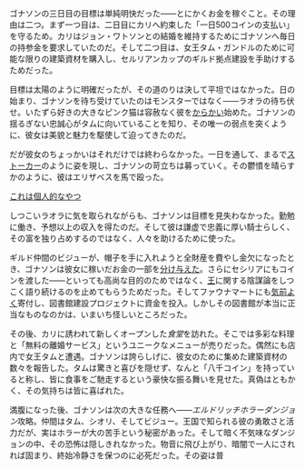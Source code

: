 <!-- title: ゴナソン・G -->
<!-- status: 生存 -->

ゴナソンの三日目の目標は単純明快だった――とにかくお金を稼ぐこと。その理由は二つ。まず一つ目は、二日目にカリへ約束した「一日500コインの支払い」を守るため。カリはジョン・ワトソンとの結婚を維持するためにゴナソンへ毎日の持参金を要求していたのだ。そして二つ目は、女王タム・ガンドルのために可能な限りの建築資材を購入し、セルリアンカップのギルド拠点建設を手助けするためだった。

目標は太陽のように明確だったが、その道のりは決して平坦ではなかった。日の始まり、ゴナソンを待ち受けていたのはモンスターではなく――ラオラの待ち伏せ。いたずら好きの大きなピンク猫は容赦なく彼を[からかい](https://www.youtube.com/live/6exWVCmzA9I?feature=shared&t=1395)始めた。ゴナソンの揺るぎない忠誠心がタムに向いていることを知り、その唯一の弱点を突くように、彼女は美貌と魅力を駆使して迫ってきたのだ。

だが彼女のちょっかいはそれだけでは終わらなかった。一日を通して、まるで[ストーカー](https://www.youtube.com/live/6exWVCmzA9I?feature=shared&t=2160)のように姿を現し、ゴナソンの苛立ちは募っていく。その鬱憤を晴らすかのように、彼はエリザベスを馬で殴った。

[これは個人的なやつ](#embed:https://www.youtube.com/live/6exWVCmzA9I?t=1799)

しつこいラオラに気を取られながらも、ゴナソンは目標を見失わなかった。勤勉に働き、予想以上の収入を得たのだ。そして彼は謙虚で忠義に厚い騎士らしく、その富を独り占めするのではなく、人々を助けるために使った。

ギルド仲間のビジューが、帽子を手に入れようと全財産を費やし金欠になったとき、ゴナソンは彼女に稼いだお金の一部を[分け与えた](https://www.youtube.com/live/6exWVCmzA9I?feature=shared&t=1567)。さらにセシリアにもコインを渡した――といっても高尚な目的のためではなく、[王](https://www.youtube.com/live/6exWVCmzA9I?feature=shared&t=2891)に関する陰謀論をしつこく語り続けるのを止めてもらうためだった。そしてファウナマートにも[気前よく](https://www.youtube.com/live/6exWVCmzA9I?feature=shared&t=3346)寄付し、図書館建設プロジェクトに資金を投入。しかしその図書館が本当に正当なものなのかは、いまいち怪しいところだった。

その後、カリに誘われて新しくオープンした*食堂*を訪れた。そこでは多彩な料理と「無料の離婚サービス」というユニークなメニューが売りだった。偶然にも店内で女王タムと遭遇。ゴナソンは誇らしげに、彼女のために集めた建築資材の数々を報告した。タムは驚きと喜びを隠せず、なんと「八千コイン」を持っていると称し、皆に食事をご馳走するという豪快な振る舞いを見せた。真偽はともかく、その気持ちは皆に喜ばれた。

満腹になった後、ゴナソンは次の大きな任務へ――*エルドリッチホラーダンジョン*攻略。仲間はタム、シオリ、そしてビジュー。王国で知られる彼の勇敢さと活力だが、実はホラーが大の苦手という秘密があった。そして暗く不気味なダンジョンの中、その恐怖は隠しきれなかった。物音に飛び上がり、暗闇で一人にされれば固まり、終始冷静さを保つのに必死だった。その姿は普
